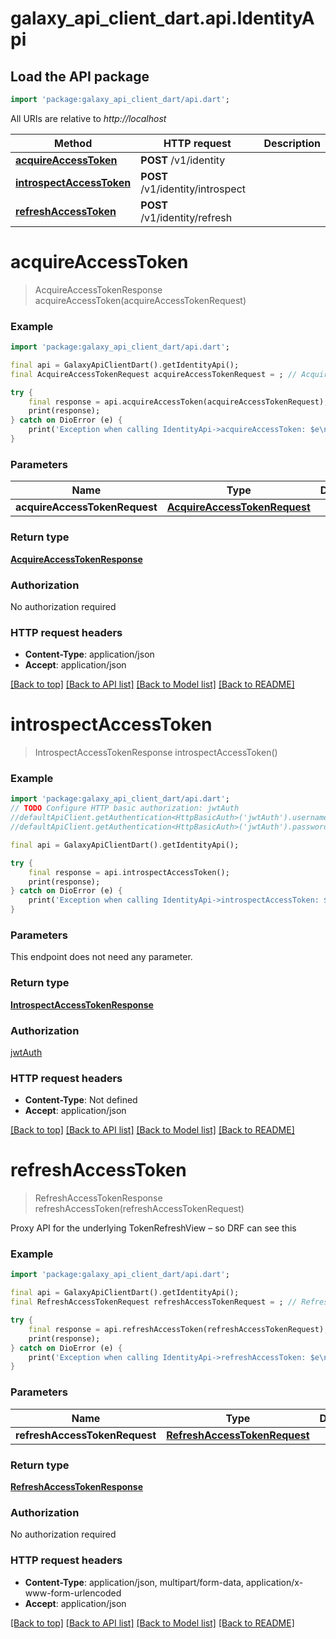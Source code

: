 # galaxy_api_client_dart.api.IdentityApi

## Load the API package
```dart
import 'package:galaxy_api_client_dart/api.dart';
```

All URIs are relative to *http://localhost*

Method | HTTP request | Description
------------- | ------------- | -------------
[**acquireAccessToken**](IdentityApi.md#acquireaccesstoken) | **POST** /v1/identity | 
[**introspectAccessToken**](IdentityApi.md#introspectaccesstoken) | **POST** /v1/identity/introspect | 
[**refreshAccessToken**](IdentityApi.md#refreshaccesstoken) | **POST** /v1/identity/refresh | 


# **acquireAccessToken**
> AcquireAccessTokenResponse acquireAccessToken(acquireAccessTokenRequest)



### Example
```dart
import 'package:galaxy_api_client_dart/api.dart';

final api = GalaxyApiClientDart().getIdentityApi();
final AcquireAccessTokenRequest acquireAccessTokenRequest = ; // AcquireAccessTokenRequest | 

try {
    final response = api.acquireAccessToken(acquireAccessTokenRequest);
    print(response);
} catch on DioError (e) {
    print('Exception when calling IdentityApi->acquireAccessToken: $e\n');
}
```

### Parameters

Name | Type | Description  | Notes
------------- | ------------- | ------------- | -------------
 **acquireAccessTokenRequest** | [**AcquireAccessTokenRequest**](AcquireAccessTokenRequest.md)|  | 

### Return type

[**AcquireAccessTokenResponse**](AcquireAccessTokenResponse.md)

### Authorization

No authorization required

### HTTP request headers

 - **Content-Type**: application/json
 - **Accept**: application/json

[[Back to top]](#) [[Back to API list]](../README.md#documentation-for-api-endpoints) [[Back to Model list]](../README.md#documentation-for-models) [[Back to README]](../README.md)

# **introspectAccessToken**
> IntrospectAccessTokenResponse introspectAccessToken()



### Example
```dart
import 'package:galaxy_api_client_dart/api.dart';
// TODO Configure HTTP basic authorization: jwtAuth
//defaultApiClient.getAuthentication<HttpBasicAuth>('jwtAuth').username = 'YOUR_USERNAME'
//defaultApiClient.getAuthentication<HttpBasicAuth>('jwtAuth').password = 'YOUR_PASSWORD';

final api = GalaxyApiClientDart().getIdentityApi();

try {
    final response = api.introspectAccessToken();
    print(response);
} catch on DioError (e) {
    print('Exception when calling IdentityApi->introspectAccessToken: $e\n');
}
```

### Parameters
This endpoint does not need any parameter.

### Return type

[**IntrospectAccessTokenResponse**](IntrospectAccessTokenResponse.md)

### Authorization

[jwtAuth](../README.md#jwtAuth)

### HTTP request headers

 - **Content-Type**: Not defined
 - **Accept**: application/json

[[Back to top]](#) [[Back to API list]](../README.md#documentation-for-api-endpoints) [[Back to Model list]](../README.md#documentation-for-models) [[Back to README]](../README.md)

# **refreshAccessToken**
> RefreshAccessTokenResponse refreshAccessToken(refreshAccessTokenRequest)



Proxy API for the underlying TokenRefreshView – so DRF can see this

### Example
```dart
import 'package:galaxy_api_client_dart/api.dart';

final api = GalaxyApiClientDart().getIdentityApi();
final RefreshAccessTokenRequest refreshAccessTokenRequest = ; // RefreshAccessTokenRequest | 

try {
    final response = api.refreshAccessToken(refreshAccessTokenRequest);
    print(response);
} catch on DioError (e) {
    print('Exception when calling IdentityApi->refreshAccessToken: $e\n');
}
```

### Parameters

Name | Type | Description  | Notes
------------- | ------------- | ------------- | -------------
 **refreshAccessTokenRequest** | [**RefreshAccessTokenRequest**](RefreshAccessTokenRequest.md)|  | 

### Return type

[**RefreshAccessTokenResponse**](RefreshAccessTokenResponse.md)

### Authorization

No authorization required

### HTTP request headers

 - **Content-Type**: application/json, multipart/form-data, application/x-www-form-urlencoded
 - **Accept**: application/json

[[Back to top]](#) [[Back to API list]](../README.md#documentation-for-api-endpoints) [[Back to Model list]](../README.md#documentation-for-models) [[Back to README]](../README.md)


